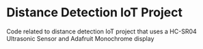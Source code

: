 # Distance Detection IoT Project
Code related to distance detection IoT project that uses a HC-SR04 Ultrasonic Sensor and Adafruit Monochrome display
